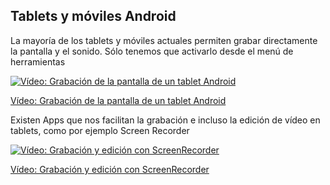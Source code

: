 ## Tablets y móviles Android 

La mayoría de los tablets y móviles actuales permiten grabar directamente la pantalla y el sonido. Sólo tenemos que activarlo desde el menú de herramientas

[![Vídeo: Grabación de la pantalla de un tablet Android](https://img.youtube.com/vi/bJM1HxMut6c/0.jpg)](https://youtu.be/bJM1HxMut6c)

[Vídeo: Grabación de la pantalla de un tablet Android](https://youtu.be/bJM1HxMut6c)

Existen Apps que nos facilitan la grabación e incluso la edición de vídeo en tablets, como por ejemplo Screen Recorder

[![Vídeo: Grabación y edición con ScreenRecorder](https://img.youtube.com/vi/YyZ0R6DPjSY/0.jpg)](https://www.youtube.com/watch?v=YyZ0R6DPjSY)


[Vídeo: Grabación y edición con ScreenRecorder](https://www.youtube.com/watch?v=YyZ0R6DPjSY)